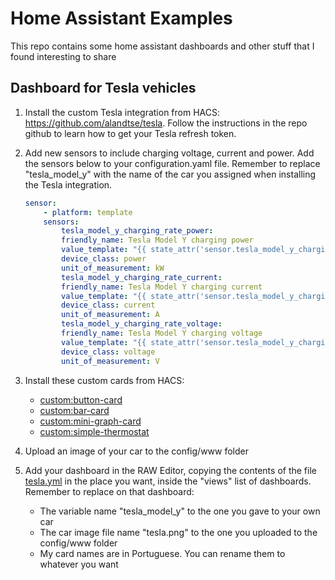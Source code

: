 # Home Assistant Examples

This repo contains some home assistant dashboards and other stuff that I found interesting to share

## Dashboard for Tesla vehicles

1) Install the custom Tesla integration from HACS: https://github.com/alandtse/tesla. Follow the instructions in the repo github to learn how to get your Tesla refresh token.

2) Add new sensors to include charging voltage, current and power. Add the sensors below to your configuration.yaml file. Remember to replace "tesla_model_y" with the name of the car you assigned when installing the Tesla integration.

    ```yaml
    sensor:
        - platform: template
        sensors:
            tesla_model_y_charging_rate_power:
            friendly_name: Tesla Model Y charging power
            value_template: "{{ state_attr('sensor.tesla_model_y_charging_rate_sensor', 'charger_power') }}"
            device_class: power
            unit_of_measurement: kW
            tesla_model_y_charging_rate_current:
            friendly_name: Tesla Model Y charging current
            value_template: "{{ state_attr('sensor.tesla_model_y_charging_rate_sensor', 'charger_actual_current') }}"
            device_class: current
            unit_of_measurement: A
            tesla_model_y_charging_rate_voltage:
            friendly_name: Tesla Model Y charging voltage
            value_template: "{{ state_attr('sensor.tesla_model_y_charging_rate_sensor', 'charger_voltage') }}"
            device_class: voltage
            unit_of_measurement: V

    ```

3) Install these custom cards from HACS:
    - [custom:button-card](https://github.com/custom-cards/button-card)
    - [custom:bar-card](https://github.com/custom-cards/bar-card)
    - [custom:mini-graph-card](https://github.com/kalkih/mini-graph-card)
    - [custom:simple-thermostat](https://github.com/nervetattoo/simple-thermostat)

4) Upload an image of your car to the config/www folder

5) Add your dashboard in the RAW Editor, copying the contents of the file [tesla.yml](https://github.com/rrlevy/home-assistant-personal/blob/main/lovelace/tela.yaml) in the place you want, inside the "views" list of dashboards. Remember to replace on that dashboard:
    - The variable name "tesla_model_y" to the one you gave to your own car
    - The car image file name "tesla.png" to the one you uploaded to the config/www folder
    - My card names are in Portuguese. You can rename them to whatever you want